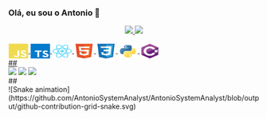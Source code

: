 ### Olá, eu sou o Antonio 👋

<div align="center">
  <a href="https://github.com/AntonioSystemAnalyst">
  <img height="180em" src="https://github-readme-stats.vercel.app/api?username=AntonioSystemAnalyst&show_icons=true&theme=dark&include_all_commits=true&count_private=true"/>
  <img height="180em" src="https://github-readme-stats.vercel.app/api/top-langs/?username=AntonioSystemAnalyst&layout=compact&langs_count=7&theme=dark"/>
</div>
  
<div style="display: inline_block"><br>
  <img align="center" alt="Anton-Js" height="30" width="40" src="https://raw.githubusercontent.com/devicons/devicon/master/icons/javascript/javascript-plain.svg">
  <img align="center" alt="Anton-Ts" height="30" width="40" src="https://raw.githubusercontent.com/devicons/devicon/master/icons/typescript/typescript-plain.svg">
  <img align="center" alt="Anton-React" height="30" width="40" src="https://raw.githubusercontent.com/devicons/devicon/master/icons/react/react-original.svg">
  <img align="center" alt="Anton-HTML" height="30" width="40" src="https://raw.githubusercontent.com/devicons/devicon/master/icons/html5/html5-original.svg">
  <img align="center" alt="Anton-CSS" height="30" width="40" src="https://raw.githubusercontent.com/devicons/devicon/master/icons/css3/css3-original.svg">
  <img align="center" alt="Anton-Python" height="30" width="40" src="https://raw.githubusercontent.com/devicons/devicon/master/icons/python/python-original.svg">
  <img align="center" alt="Anton-Csharp" height="30" width="40" src="https://raw.githubusercontent.com/devicons/devicon/master/icons/csharp/csharp-original.svg">
</div>
  ##
<div> 
  <a href="https://www.youtube.com/channel/UC_nHvbOXLe5aLFZKhEYdM0Q" target="_blank"><img src="https://img.shields.io/badge/YouTube-FF0000?style=for-the-badge&logo=youtube&logoColor=white"target="_blank"></a>
  <a href = "mailto:j.anton.orpheu@gmail.com"><img src="https://img.shields.io/badge/-Gmail-%23333?style=for-the-badge&logo=gmail&logoColor=white"target="_blank"></a>
  <a href="https://www.linkedin.com/in/antonio-analyst/" target="_blank"><img src="https://img.shields.io/badge/-LinkedIn-%230077B5?style=for-the-badge&logo=linkedin&logoColor=white" target="_blank"></a> 
</div>
##
<div>
    ![Snake animation](https://github.com/AntonioSystemAnalyst/AntonioSystemAnalyst/blob/output/github-contribution-grid-snake.svg)
</div>
